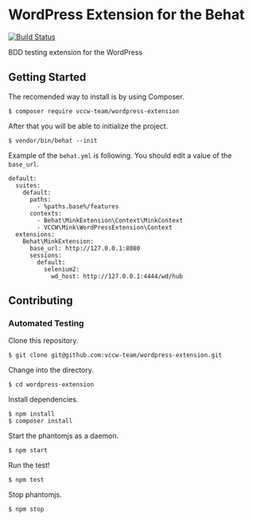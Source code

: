 # WordPress Extension for the Behat

[![Build Status](https://travis-ci.org/vccw-team/wordpress-extension.svg?branch=master)](https://travis-ci.org/vccw-team/wordpress-extension)

BDD testing extension for the WordPress

## Getting Started

The recomended way to install is by using Composer.

```
$ composer require vccw-team/wordpress-extension
```

After that you will be able to initialize the project.

```
$ vendor/bin/behat --init
```

Example of the `behat.yml` is following. You should edit a value of the `base_url`.

```
default:
  suites:
    default:
      paths:
        - %paths.base%/features
      contexts:
        - Behat\MinkExtension\Context\MinkContext
        - VCCW\Mink\WordPressExtension\Context
  extensions:
    Behat\MinkExtension:
      base_url: http://127.0.0.1:8080
      sessions:
        default:
          selenium2:
            wd_host: http://127.0.0.1:4444/wd/hub
```

## Contributing

### Automated Testing

Clone this repository.

```
$ git clone git@github.com:vccw-team/wordpress-extension.git
```

Change into the directory.

```
$ cd wordpress-extension
```

Install dependencies.

```
$ npm install
$ composer install
```

Start the phantomjs as a daemon.

```
$ npm start
```

Run the test!

```
$ npm test
```

Stop phantomjs.

```
$ npm stop
```
